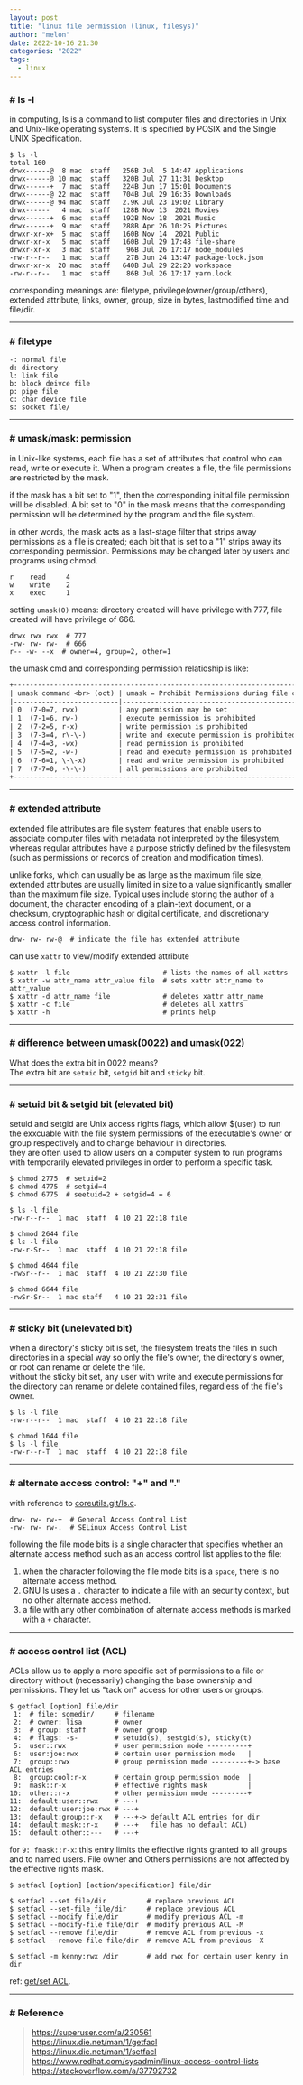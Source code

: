 ```yaml
---
layout: post
title: "linux file permission (linux, filesys)"
author: "melon"
date: 2022-10-16 21:30
categories: "2022"
tags:
  - linux
---
```


### # ls -l
in computing, ls is a command to list computer files and directories in Unix and Unix-like operating systems. It is specified by POSIX and the Single UNIX Specification.

```text
$ ls -l
total 160
drwx------@  8 mac  staff   256B Jul  5 14:47 Applications
drwx------@ 10 mac  staff   320B Jul 27 11:31 Desktop
drwx------+  7 mac  staff   224B Jun 17 15:01 Documents
drwx------@ 22 mac  staff   704B Jul 29 16:35 Downloads
drwx------@ 94 mac  staff   2.9K Jul 23 19:02 Library
drwx------   4 mac  staff   128B Nov 13  2021 Movies
drwx------+  6 mac  staff   192B Nov 18  2021 Music
drwx------+  9 mac  staff   288B Apr 26 10:25 Pictures
drwxr-xr-x+  5 mac  staff   160B Nov 14  2021 Public
drwxr-xr-x   5 mac  staff   160B Jul 29 17:48 file-share
drwxr-xr-x   3 mac  staff    96B Jul 26 17:17 node_modules
-rw-r--r--   1 mac  staff    27B Jun 24 13:47 package-lock.json
drwxr-xr-x  20 mac  staff   640B Jul 29 22:20 workspace
-rw-r--r--   1 mac  staff    86B Jul 26 17:17 yarn.lock
```

corresponding meanings are: filetype, privilege(owner/group/others), extended attribute, links, owner, group, size in bytes, lastmodified time and file/dir.

<hr>

### # filetype
```text
-: normal file
d: directory
l: link file
b: block deivce file
p: pipe file
c: char device file
s: socket file/
```

<hr>

### # umask/mask: permission
in Unix-like systems, each file has a set of attributes that control who can read, write or execute it. When a program creates a file, the file permissions are restricted by the mask.

if the mask has a bit set to "1", then the corresponding initial file permission will be disabled. A bit set to "0" in the mask means that the corresponding permission will be determined by the program and the file system.

in other words, the mask acts as a last-stage filter that strips away permissions as a file is created; each bit that is set to a "1" strips away its corresponding permission. Permissions may be changed later by users and programs using chmod.
```text
r    read     4
w    write    2
x    exec     1
```

setting `umask(0)` means: directory created will have privilege with 777, file created will have privilege of 666.
```text
drwx rwx rwx  # 777
-rw- rw- rw-  # 666
r-- -w- --x  # owner=4, group=2, other=1
```

the umask cmd and corresponding permission relatioship is like:
```txt
+----------------------------------------------------------------------------------------------+
| umask command <br> (oct) | umask = Prohibit Permissions during file creation                 |
|--------------------------|-------------------------------------------------------------------|
| 0  (7-0=7, rwx)          | any permission may be set                  (read, write, execute) |
| 1  (7-1=6, rw-)          | execute permission is prohibited           (read and write)       |
| 2  (7-2=5, r-x)          | write permission is prohibited             (read and execute)     |
| 3  (7-3=4, r\-\-)        | write and execute permission is prohibited (read only)            |
| 4  (7-4=3, -wx)          | read permission is prohibited              (write and execute)    |
| 5  (7-5=2, -w-)          | read and execute permission is prohibited  (write only)           |
| 6  (7-6=1, \-\-x)        | read and write permission is prohibited    (execute only)         |
| 7  (7-7=0, -\-\-)        | all permissions are prohibited             (no permissions)       |
+----------------------------------------------------------------------------------------------+
```

<hr>

### # extended attribute
extended file attributes are file system features that enable users to associate computer files with metadata not interpreted by the filesystem, whereas regular attributes have a purpose strictly defined by the filesystem (such as permissions or records of creation and modification times).

unlike forks, which can usually be as large as the maximum file size, extended attributes are usually limited in size to a value significantly smaller than the maximum file size. Typical uses include storing the author of a document, the character encoding of a plain-text document, or a checksum, cryptographic hash or digital certificate, and discretionary access control information.
```text
drw- rw- rw-@  # indicate the file has extended attribute
```

can use `xattr` to view/modify extended attribute
```text
$ xattr -l file                       # lists the names of all xattrs
$ xattr -w attr_name attr_value file  # sets xattr attr_name to attr_value
$ xattr -d attr_name file             # deletes xattr attr_name
$ xattr -c file                       # deletes all xattrs
$ xattr -h                            # prints help
```

<hr>

### # difference between umask(0022) and umask(022)
What does the extra bit in 0022 means? <br>
The extra bit are `setuid` bit, `setgid` bit and `sticky` bit. <br>

<hr>

### # setuid bit & setgid bit (elevated bit)
setuid and setgid are Unix access rights flags, which allow $(user) to run the exxcuable with the file system permissions of the executable's owner or group respectively and to change behaviour in directories.  
they are often used to allow users on a computer system to run programs with temporarily elevated privileges in order to perform a specific task. 
```text
$ chmod 2775  # setuid=2
$ chmod 4775  # setgid=4
$ chmod 6775  # seetuid=2 + setgid=4 = 6
```

```text
$ ls -l file 
-rw-r--r--  1 mac  staff  4 10 21 22:18 file

$ chmod 2644 file 
$ ls -l file 
-rw-r-Sr--  1 mac  staff  4 10 21 22:18 file

$ chmod 4644 file 
-rwSr--r--  1 mac  staff  4 10 21 22:30 file

$ chmod 6644 file 
-rwSr-Sr--  1 mac staff   4 10 21 22:31 file
```

<hr>

### # sticky bit (unelevated bit)
when a directory's sticky bit is set, the filesystem treats the files in such directories in a special way so only the file's owner, the directory's owner, or root can rename or delete the file.  
without the sticky bit set, any user with write and execute permissions for the directory can rename or delete contained files, regardless of the file's owner. 

```text
$ ls -l file
-rw-r--r--  1 mac  staff  4 10 21 22:18 file

$ chmod 1644 file
$ ls -l file
-rw-r--r-T  1 mac  staff  4 10 21 22:18 file
```

<hr>

### # alternate access control: "+" and "."
with reference to [coreutils.git/ls.c](http://git.savannah.gnu.org/cgit/coreutils.git/tree/src/ls.c?id=v8.21#n3785).

```text
drw- rw- rw-+  # General Access Control List
-rw- rw- rw-.  # SELinux Access Control List
```

following the file mode bits is a single character that specifies whether an alternate access method such as an access control list applies to the file: <br>
1) when the character following the file mode bits is a `space`, there is no alternate access method. <br>
2) GNU ls uses a `.` character to indicate a file with an security context, but no other alternate access method. <br>
3) a file with any other combination of alternate access methods is marked with a `+` character.

<hr>

### # access control list (ACL)
ACLs allow us to apply a more specific set of permissions to a file or directory without (necessarily) changing the base ownership and permissions. They let us "tack on" access for other users or groups.

```text
$ getfacl [option] file/dir
 1:  # file: somedir/     # filename
 2:  # owner: lisa        # owner
 3:  # group: staff       # owner group
 4:  # flags: -s-         # setuid(s), sestgid(s), sticky(t)
 5:  user::rwx            # user permission mode ----------+
 6:  user:joe:rwx         # certain user permission mode   |
 7:  group::rwx           # group permission mode ---------+-> base ACL entries
 8:  group:cool:r-x       # certain group permission mode  |
 9:  mask::r-x            # effective rights mask          |
10:  other::r-x           # other permission mode ---------+
11:  default:user::rwx    # ---+
12:  default:user:joe:rwx # ---+
13:  default:group::r-x   # ---+-> default ACL entries for dir 
14:  default:mask::r-x    # ---+   file has no default ACL)
15:  default:other::---   # ---+
```

for `9: fmask::r-x`: this entry limits the effective rights granted to all groups and to named users. File owner and Others permissions are not affected by the effective rights mask.

```text
$ setfacl [option] [action/specification] file/dir

$ setfacl --set file/dir          # replace previous ACL 
$ setfacl --set-file file/dir     # replace previous ACL 
$ setfacl --modify file/dir       # modify previous ACL -m
$ setfacl --modify-file file/dir  # modify previous ACL -M
$ setfacl --remove file/dir       # remove ACL from previous -x
$ setfacl --remove-file file/dir  # remove ACL from previous -X

$ setfacl -m kenny:rwx /dir       # add rwx for certain user kenny in dir 
```

ref: [get/set ACL](https://www.redhat.com/sysadmin/linux-access-control-lists).  

<hr>

### # Reference
> https://superuser.com/a/230561 <br>
> https://linux.die.net/man/1/getfacl <br>
> https://linux.die.net/man/1/setfacl <br>
> https://www.redhat.com/sysadmin/linux-access-control-lists <br>
> https://stackoverflow.com/a/37792732
